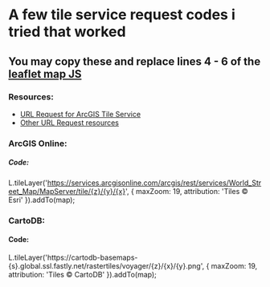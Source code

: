 # A few tile service request codes i tried that worked
## You may copy these and replace lines 4 - 6 of the [leaflet map JS](https://github.com/reddrabbit/Technical-Dev-Log/blob/main/webSolutions/leafletMaps/script3.js#L6)
### Resources: 
- [URL Request for ArcGIS Tile Service](https://developers.arcgis.com/documentation/mapping-apis-and-services/data-hosting/map-tile-services/introduction/)
- [Other URL Request resources](https://snyk.io/advisor/npm-package/leaflet/functions/leaflet.tileLayer)

### ArcGIS Online:
##### Code:
L.tileLayer('https://services.arcgisonline.com/arcgis/rest/services/World_Street_Map/MapServer/tile/{z}/{y}/{x}', {
    maxZoom: 19,
    attribution: 'Tiles &copy; Esri'
}).addTo(map);

### CartoDB:
#### Code:
L.tileLayer('https://cartodb-basemaps-{s}.global.ssl.fastly.net/rastertiles/voyager/{z}/{x}/{y}.png', {
    maxZoom: 19,
    attribution: 'Tiles &copy; CartoDB'
}).addTo(map);
